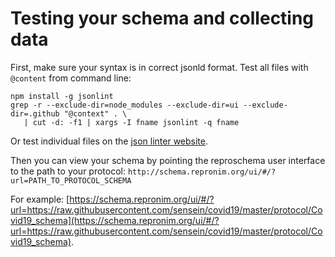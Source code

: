 # Testing your schema and collecting data

First, make sure your syntax is in correct jsonld format. Test all files with `@content` from command line:

```
npm install -g jsonlint
grep -r --exclude-dir=node_modules --exclude-dir=ui --exclude-dir=.github "@context" . \
   | cut -d: -f1 | xargs -I fname jsonlint -q fname
```

Or test individual files on the [json linter website](`https://jsonlint.com/`).

Then you can view your schema by pointing the reproschema user interface to the path to your protocol: `http://schema.repronim.org/ui/#/?url=PATH_TO_PROTOCOL_SCHEMA`

For example: [https://schema.repronim.org/ui/#/?url=https://raw.githubusercontent.com/sensein/covid19/master/protocol/Covid19_schema](https://schema.repronim.org/ui/#/?url=https://raw.githubusercontent.com/sensein/covid19/master/protocol/Covid19_schema).
